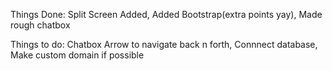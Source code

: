 Things Done:
Split Screen Added,
Added Bootstrap(extra points yay),
Made rough chatbox

Things to do:
Chatbox
Arrow to navigate back n forth,
Connnect database,
Make custom domain if possible
